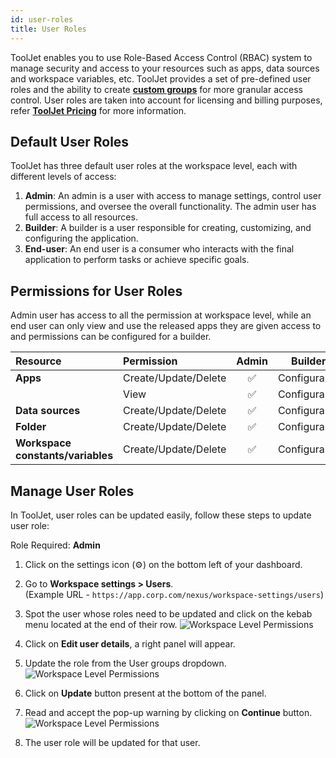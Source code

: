 ```yaml
---
id: user-roles
title: User Roles
---
```


ToolJet enables you to use Role-Based Access Control (RBAC) system to manage security and access to your resources such as apps, data sources and workspace variables, etc. ToolJet provides a set of pre-defined user roles and the ability to create **[custom groups](#)** for more granular access control. User roles are taken into account for licensing and billing purposes, refer **[ToolJet Pricing](https://www.tooljet.com/pricing)** for more information.

## Default User Roles

ToolJet has three default user roles at the workspace level, each with different levels of access:

1. **Admin**: An admin is a user with access to manage settings, control user permissions, and oversee the overall functionality. The admin user has full access to all resources.
2. **Builder**: A builder is a user responsible for creating, customizing, and configuring the application.
3. **End-user**: An end user is a consumer who interacts with the final application to perform tasks or achieve specific goals. 

## Permissions for User Roles

Admin user has access to all the permission at workspace level, while an end user can only view and use the released apps they are given access to and permissions can be configured for a builder.

| Resource  | Permission | Admin | Builder | End User |
|:----------|:-----------|:-----------:|:---:|:---:|
| **Apps**  | Create/Update/Delete     | ✅ | Configurable | ❌ |
|           | View     | ✅ | Configurable | Configurable |
| **Data sources**  | Create/Update/Delete  | ✅ | Configurable | ❌ |
| **Folder**        | Create/Update/Delete  | ✅ | Configurable | ❌ |
| **Workspace constants/variables** | Create/Update/Delete | ✅ | Configurable | ❌ |

## Manage User Roles

In ToolJet, user roles can be updated easily, follow these steps to update user role:

Role Required: **Admin** <br/>

1. Click on the settings icon (⚙️) on the bottom left of your dashboard.

2. Go to **Workspace settings > Users**. <br/> 
    (Example URL - `https://app.corp.com/nexus/workspace-settings/users`)

3. Spot the user whose roles need to be updated and click on the kebab menu located at the end of their row. 
    <img className="screenshot-full" src="/img/user-management/rbac/user-roles/edit-user-menu.png" alt="Workspace Level Permissions" />

4. Click on **Edit user details**, a right panel will appear.

5. Update the role from the User groups dropdown.
    <img className="screenshot-full img-m" src="/img/user-management/rbac/user-roles/update-user-role.png" alt="Workspace Level Permissions" />

6. Click on **Update** button present at the bottom of the panel.

7. Read and accept the pop-up warning by clicking on **Continue** button.
    <img className="screenshot-full img-s" src="/img/user-management/rbac/user-roles/warning.png" alt="Workspace Level Permissions" />

8. The user role will be updated for that user.
